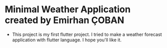 # Minimal Weather Application created by Emirhan ÇOBAN
- This project is my first flutter project. I tried to make a weather forecast application with flutter language. I hope you'll like it.
